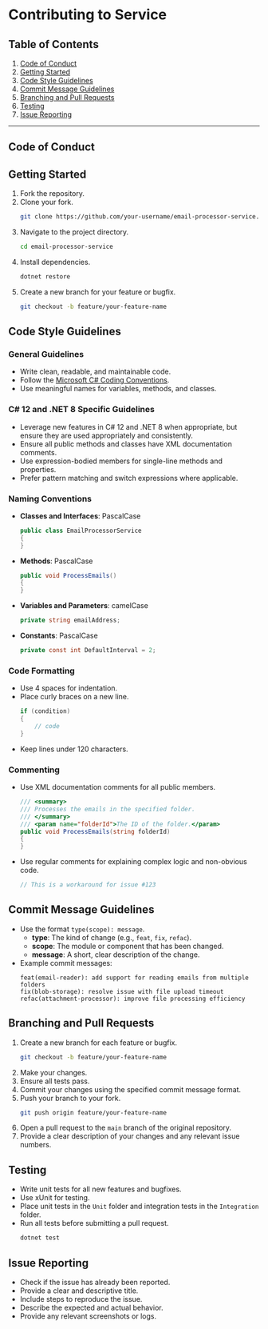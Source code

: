 # Contributing to Service

## Table of Contents
1. [Code of Conduct](#code-of-conduct)
2. [Getting Started](#getting-started)
3. [Code Style Guidelines](#code-style-guidelines)
4. [Commit Message Guidelines](#commit-message-guidelines)
5. [Branching and Pull Requests](#branching-and-pull-requests)
6. [Testing](#testing)
7. [Issue Reporting](#issue-reporting)

---

## Code of Conduct

## Getting Started
1. Fork the repository.
2. Clone your fork.
    ```sh
    git clone https://github.com/your-username/email-processor-service.git
    ```
3. Navigate to the project directory.
    ```sh
    cd email-processor-service
    ```
4. Install dependencies.
    ```sh
    dotnet restore
    ```
5. Create a new branch for your feature or bugfix.
    ```sh
    git checkout -b feature/your-feature-name
    ```

## Code Style Guidelines
### General Guidelines
- Write clean, readable, and maintainable code.
- Follow the [Microsoft C# Coding Conventions](https://docs.microsoft.com/en-us/dotnet/csharp/fundamentals/coding-style/coding-conventions).
- Use meaningful names for variables, methods, and classes.

### C# 12 and .NET 8 Specific Guidelines
- Leverage new features in C# 12 and .NET 8 when appropriate, but ensure they are used appropriately and consistently.
- Ensure all public methods and classes have XML documentation comments.
- Use expression-bodied members for single-line methods and properties.
- Prefer pattern matching and switch expressions where applicable.

### Naming Conventions
- **Classes and Interfaces**: PascalCase
    ```csharp
    public class EmailProcessorService
    {
    }
    ```
- **Methods**: PascalCase
    ```csharp
    public void ProcessEmails()
    {
    }
    ```
- **Variables and Parameters**: camelCase
    ```csharp
    private string emailAddress;
    ```
- **Constants**: PascalCase
    ```csharp
    private const int DefaultInterval = 2;
    ```

### Code Formatting
- Use 4 spaces for indentation.
- Place curly braces on a new line.
    ```csharp
    if (condition)
    {
        // code
    }
    ```
- Keep lines under 120 characters.

### Commenting
- Use XML documentation comments for all public members.
    ```csharp
    /// <summary>
    /// Processes the emails in the specified folder.
    /// </summary>
    /// <param name="folderId">The ID of the folder.</param>
    public void ProcessEmails(string folderId)
    {
    }
    ```
- Use regular comments for explaining complex logic and non-obvious code.
    ```csharp
    // This is a workaround for issue #123
    ```

## Commit Message Guidelines
- Use the format `type(scope): message`.
    - **type**: The kind of change (e.g., `feat`, `fix`, `refac`).
    - **scope**: The module or component that has been changed.
    - **message**: A short, clear description of the change.
- Example commit messages:
    ```plaintext
    feat(email-reader): add support for reading emails from multiple folders
    fix(blob-storage): resolve issue with file upload timeout
    refac(attachment-processor): improve file processing efficiency
    ```

## Branching and Pull Requests
1. Create a new branch for each feature or bugfix.
    ```sh
    git checkout -b feature/your-feature-name
    ```
2. Make your changes.
3. Ensure all tests pass.
4. Commit your changes using the specified commit message format.
5. Push your branch to your fork.
    ```sh
    git push origin feature/your-feature-name
    ```
6. Open a pull request to the `main` branch of the original repository.
7. Provide a clear description of your changes and any relevant issue numbers.

## Testing
- Write unit tests for all new features and bugfixes.
- Use xUnit for testing.
- Place unit tests in the `Unit` folder and integration tests in the `Integration` folder.
- Run all tests before submitting a pull request.
    ```sh
    dotnet test
    ```

## Issue Reporting
- Check if the issue has already been reported.
- Provide a clear and descriptive title.
- Include steps to reproduce the issue.
- Describe the expected and actual behavior.
- Provide any relevant screenshots or logs.
